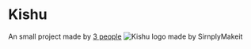 # Kishu

An small project made by [3 people](https://github.com/Fumolab)
![Kishu logo made by SirnplyMakeit](https://cdn.discordapp.com/attachments/1048240362566733885/1049926705260793897/kishu---logo.png)
